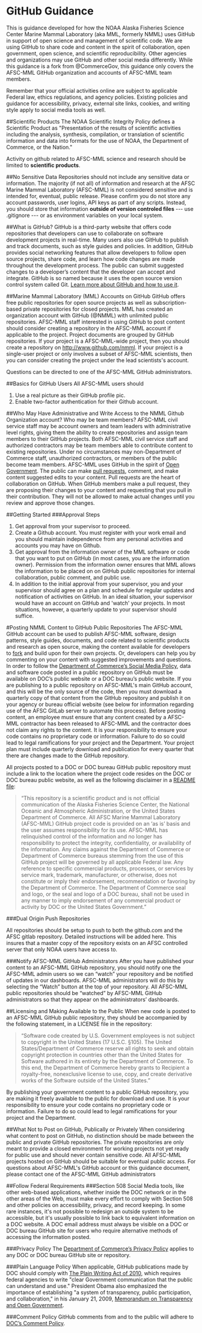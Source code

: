# GitHub Guidance
This is guidance developed for how the NOAA Alaska Fisheries Science Center Marine Mammal Laboratory (aka MML, formerly NMML) uses GitHub in support of open science and management of scientific code. We are using GitHub to share code and content in the spirit of collaboration, open government, open science, and scientific reproducibility. Other agencies and organizations may use GitHub and other social media differently. While this guidance is a fork from @CommerceGov, this guidance only covers the AFSC-MML GitHub organization and accounts of AFSC-MML team members.

Remember that your official activities online are subject to applicable Federal law, ethics regulations, and agency policies. Existing policies and guidance for accessibility, privacy, external site links, cookies, and writing style apply to social media tools as well.

##Scientific Products
The NOAA Scientific Integrity Policy defines a Scientific Product as "Presentation of the results of scientific activities including the analysis, synthesis, compilation, or translation of scientific information and data into formats for the use of NOAA, the Department of Commerce, or the Nation."

Activity on github related to AFSC-MML science and research should be limited to **scientific products**.

##No Sensitive Data
Repositories should not include any sensitive data or information. The majority (if not all) of information and research at the AFSC Marine Mammal Laboratory (AFSC-MML) is not considered sensitive and is intended for, eventual, public release. Please confirm you do not store any account passwords, user logins, API keys as part of any scripts. Instead, you should store that information **outside of version controled files** --- use .gitignore --- or as environment variables on your local system.

##What is GitHub?
GitHub is a third-party website that offers code repositories that developers can use to collaborate on software development projects in real-time. Many users also use GitHub to publish and track documents, such as style guides and policies. In addition, GitHub provides social networking features that allow developers to follow open source projects, share code, and learn how code changes are made throughout the development process. The public can submit suggested changes to a developer’s content that the developer can accept and integrate. GitHub is so named because it uses the open source version control system called Git. [Learn more about GitHub and how to use it](https://github.com/about).

##Marine Mammal Laboratory (MML) Accounts on GitHub
GitHub offers free public repositories for open source projects as well as subscription-based private repositories for closed projects. MML has created an organization account with GitHub (@NMML) with unlimited public repositories. AFSC-MML staff interested in using GitHub to post content should consider creating a repository in the AFSC-MML account if applicable to the project. Project documents are grouped by GitHub repositories. If your project is a AFSC-MML-wide project, then you should create a repository on http://www.github.com/nmml. If your project is a single-user project or only involves a subset of AFSC-MML scientists, then you can consider creating the project under the lead scientists's account. 

Questions can be directed to one of the AFSC-MML GitHub administrators.

##Basics for GitHub Users
All AFSC-MML users should 

1. Use a real picture as their GitHub profile pic.
2. Enable two-factor authentication for their Github account. 


##Who May Have Administrative and Write Access to the NMML Github Organization account? Who may be team members?
AFSC-MML civil service staff may be account owners and team leaders with administrative level rights, giving them the ability to create repositories and assign team members to their GitHub projects. Both AFSC-MML civil service staff and authorized contractors may be team members able to contribute content to existing repositories. Under no circumstances may non-Department of Commerce staff, unauthorized contractors, or members of the public become team members. AFSC-MML uses GitHub in the spirit of [Open Government](http://www.whitehouse.gov/open). The public can make [pull requests](https://help.github.com/articles/using-pull-requests/), comment, and make content suggested edits to your content. Pull requests are the heart of collaboration on GitHub. When GitHub members make a pull request, they are proposing their changes to your content and requesting that you pull in their contribution. They will not be allowed to make actual changes until you review and approve those changes.

##Getting Started
###Approval Steps
1.	Get approval from your supervisor to proceed.
2.	Create a Github account. You must register with your work email and you should maintain independence from any personal activities and accounts you may have on Github. 
3.	Get approval from the information owner of the MML software or code that you want to put on GitHub (in most cases, you are the information owner). Permission from the information owner ensures that MML allows the information to be placed on on GitHub public repositories for internal collaboration, public comment, and public use.
4.	In addition to the initial approval from your supervisor, you and your supervisor should agree on a plan and schedule for regular updates and notification of activities on GitHub. In an ideal situation, your supervisor would have an account on GitHub and 'watch' your projects. In most situations, however, a quarterly update to your supervisor should suffice.

#Posting NMML Content to GitHub Public Repositories
The AFSC-MML GitHub account can be used to publish AFSC-MML software, design patterns, style guides, documents, and code related to scientific products and research as open source, making the content available for developers to [fork](https://help.github.com/articles/fork-a-repo/) and build upon for their own projects. Or, developers can help you by commenting on your content with suggested improvements and questions. In order to follow the [Department of Commerce’s Social Media Policy](http://ocio.os.doc.gov/ITPolicyandPrograms/Policy___Standards/PROD01_009476), data and software code posted in a public repository on GitHub must be available on DOC’s public website or a DOC bureau’s public website. If you are publishing to a public repository on AFSC-MML's main GitHub account, and this will be the only source of the code, then you must download a quarterly copy of that content from the GitHub repository and publish it on your agency or bureau official website (see below for information regarding use of the AFSC GitLab server to automate this process). Before posting content, an employee must ensure that any content created by a AFSC-MML contractor has been released to AFSC-MML and the contractor does not claim any rights to the content. It is your responsibility to ensure your code contains no proprietary code or information. Failure to do so could lead to legal ramifications for your project and the Department. Your project plan must include quarterly download and publication for every quarter that there are changes made to the GitHub repository. 

All projects posted to a DOC or DOC bureau GitHub public repository must include a link to the location where the project code resides on the DOC or DOC bureau public website, as well as the following disclaimer in a [README file](http://www.wikihow.com/Write-a-Read-Me): 

> “This repository is a scientific product and is not official communication of the Alaska Fisheries Science Center, the National Oceanic and Atmospheric Administration, or the United States Department of Commerce. All AFSC Marine Mammal Laboratory (AFSC-MML) GitHub project code is provided on an ‘as is’ basis and the user assumes responsibility for its use. AFSC-MML has relinquished control of the information and no longer has responsibility to protect the integrity, confidentiality, or availability of the information. Any claims against the Department of Commerce or Department of Commerce bureaus stemming from the use of this GitHub project will be governed by all applicable Federal law. Any reference to specific commercial products, processes, or services by service mark, trademark, manufacturer, or otherwise, does not constitute or imply their endorsement, recommendation or favoring by the Department of Commerce. The Department of Commerce seal and logo, or the seal and logo of a DOC bureau, shall not be used in any manner to imply endorsement of any commercial product or activity by DOC or the United States Government.”

###Dual Origin Push Repositories

All repositories should be setup to push to both the github.com and the AFSC gitlab repository. Detailed instructions will be added here. This insures that a master copy of the repository exists on an AFSC controlled server that only NOAA users have access to.

###Notify AFSC-MML GitHub Administrators
After you have published your content to an AFSC-MML GitHub repository, you should notify one the AFSC-MML admin users so we can “watch” your repository and be notified of updates in our dashboards.  AFSC-MML administrators will do this by selecting the “Watch” button at the top of your repository.  All AFSC-MML public repositories should be “watched” by AFSC-MML GitHub administrators so that they appear on the administrators’ dashboards.  

##Licensing and Making Available to the Public
When new code is posted to an AFSC-MML GitHub public repository, they should be accompanied by the following statement, in a LICENSE file in the repository:

>“Software code created by U.S. Government employees is not subject to copyright in the United States (17 U.S.C. §105). The United States/Department of Commerce reserve all rights to seek and obtain copyright protection in countries other than the United States for Software authored in its entirety by the Department of Commerce.  To this end, the Department of Commerce hereby grants to Recipient a royalty-free, nonexclusive license to use, copy, and create derivative works of the Software outside of the United States.”

By publishing your government content to a public GitHub repository, you are making it freely available to the public for download and use. It is your responsibility to ensure your code contains no proprietary code or information. Failure to do so could lead to legal ramifications for your project and the Department.

##What Not to Post on GitHub, Publically or Privately
When considering what content to post on GitHub, no distinction should be made between the public and private GitHub repositories. The private repositories are only meant to provide a closed environment for working projects not yet ready for public use and should never contain sensitive code. All AFSC-MML projects hosted on GitHub should be suitable for eventual public access. For questions about AFSC-MML's GitHub account or this guidance document, please contact one of the AFSC-MML GitHub administrators

##Follow Federal Requirements
###Section 508
Social Media tools, like other web-based applications, whether inside the DOC network or in the other areas of the Web, must make every effort to comply with Section 508 and other policies on accessibility, privacy, and record keeping. In some rare instances, it's not possible to redesign an outside system to be accessible, but it's usually possible to link back to equivalent information on a DOC website. A DOC email address must always be visible on a DOC or DOC bureau GitHub site for users who require alternative methods of accessing the information posted.

###Privacy Policy
The [Department of Commerce’s Privacy Policy](http://www.commerce.gov/privacy-policy) applies to any DOC or DOC bureau GitHub site or repository.

###Plain Language Policy
When applicable, GitHub publications made by DOC should comply with [The Plain Writing Act of
2010](http://www.commerce.gov/plain-language), which requires federal agencies to write "clear Government communication that the public can understand and use." President Obama also emphasized the importance of establishing "a system of transparency, public participation, and collaboration," in his January 21, 2009, [Memorandum on Transparency and Open Government](http://www.whitehouse.gov/the_press_office/TransparencyandOpenGovernment).

###Comment Policy
GitHub comments from and to the public will adhere to [DOC’s Comment Policy](http://www.commerce.gov/comment-policy).
